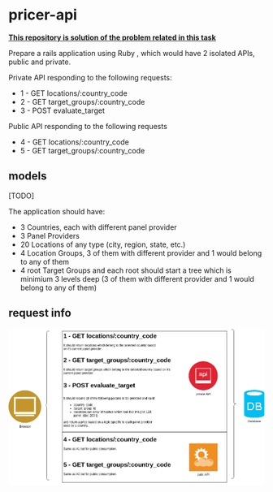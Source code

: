 # pricer-api

**[This repository is solution of the problem related in this task](https://github.com/wojteko/devtest)**

Prepare a rails application using Ruby , which would have 2 isolated APIs, public and private.

Private API responding to the following requests:

* 1 - GET  locations/:country_code
* 2 - GET  target_groups/:country_code
* 3 - POST evaluate_target

Public API responding to the following requests

* 4 - GET  locations/:country_code
* 5 - GET  target_groups/:country_code


## models

[TODO]

The application should have:
- 3 Countries, each with different panel provider
- 3 Panel Providers
- 20 Locations of any type (city, region, state, etc.)
- 4 Location Groups, 3 of them with different provider and 1 would belong to any of them  
- 4 root Target Groups and each root should start a tree which is minimium 3 levels deep (3 of them with different provider and 1 would belong to any of them)

## request info

![API](public/images/ROR-API.png)
